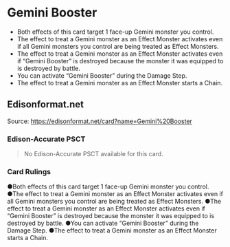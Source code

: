 # Gemini Booster

*   Both effects of this card target 1 face-up Gemini monster you control.
*   The effect to treat a Gemini monster as an Effect Monster activates even if all Gemini monsters you control are being treated as Effect Monsters.
*   The effect to treat a Gemini monster as an Effect Monster activates even if “Gemini Booster” is destroyed because the monster it was equipped to is destroyed by battle.
*   You can activate “Gemini Booster” during the Damage Step.
*   The effect to treat a Gemini monster as an Effect Monster starts a Chain.

## Edisonformat.net

Source: https://edisonformat.net/card?name=Gemini%20Booster

### Edison-Accurate PSCT

> No Edison-Accurate PSCT available for this card.

### Card Rulings

●Both effects of this card target 1 face-up Gemini monster you control.
●The effect to treat a Gemini monster as an Effect Monster activates even if all Gemini monsters you control are being treated as Effect Monsters.
●The effect to treat a Gemini monster as an Effect Monster activates even if “Gemini Booster” is destroyed because the monster it was equipped to is destroyed by battle.
●You can activate “Gemini Booster” during the Damage Step.
●The effect to treat a Gemini monster as an Effect Monster starts a Chain.
            